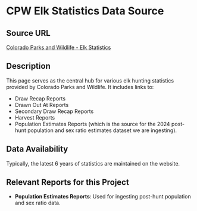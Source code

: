 # CPW Elk Statistics Data Source

## Source URL
[Colorado Parks and Wildlife - Elk Statistics](https://cpw.state.co.us/hunting/big-game/elk/statistics#4257225834-3897149057)

## Description
This page serves as the central hub for various elk hunting statistics provided by Colorado Parks and Wildlife. It includes links to:
- Draw Recap Reports
- Drawn Out At Reports
- Secondary Draw Recap Reports
- Harvest Reports
- Population Estimates Reports (which is the source for the 2024 post-hunt population and sex ratio estimates dataset we are ingesting).

## Data Availability
Typically, the latest 6 years of statistics are maintained on the website.

## Relevant Reports for this Project
- **Population Estimates Reports**: Used for ingesting post-hunt population and sex ratio data. 